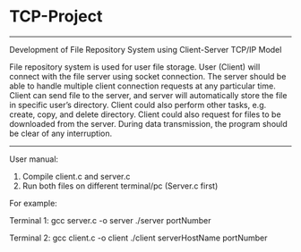 # TCP-Project

************************************************************

Development of File Repository System using Client-Server TCP/IP Model

File repository system is used for user file storage. User (Client) will connect with the file server using socket connection. The server should be able to handle multiple client connection requests at any particular time. Client can send file to the server, and server will automatically store the file in specific user’s directory.  Client could also perform other tasks, e.g. create, copy, and delete directory. Client could also request for files to be downloaded from the server. During data transmission, the program should be clear of any interruption. 

************************************************************

User manual:

1. Compile client.c and server.c 
2. Run both files on different terminal/pc (Server.c first)


For example:

Terminal 1:
gcc server.c -o server
./server portNumber


Terminal 2:
gcc client.c -o client
./client serverHostName portNumber



